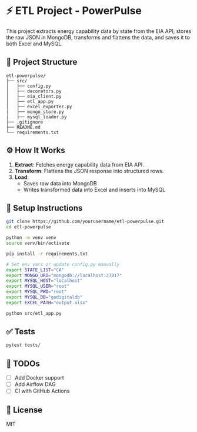 # ⚡ ETL Project - PowerPulse

This project extracts energy capability data by state from the EIA API, stores the raw JSON in MongoDB, transforms and flattens the data, and saves it to both Excel and MySQL.

## 📁 Project Structure

```
etl-powerpulse/
├── src/
│   ├── config.py
│   ├── decorators.py
│   ├── eia_client.py
│   ├── etl_app.py
│   ├── excel_exporter.py
|   ├── mongo_store.py
|   ├── mysql_loader.py
├── .gitignore
├── README.md
└── requirements.txt
```

## ⚙️ How It Works

1. **Extract**: Fetches energy capability data from EIA API.
2. **Transform**: Flattens the JSON response into structured rows.
3. **Load**: 
   - Saves raw data into MongoDB  
   - Writes transformed data into Excel and inserts into MySQL

## 🚀 Setup Instructions

```bash
git clone https://github.com/yourusername/etl-powerpulse.git
cd etl-powerpulse

python -m venv venv
source venv/bin/activate

pip install -r requirements.txt

# Set env vars or update config.py manually
export STATE_LIST="CA"
export MONGO_URI="mongodb://localhost:27017"
export MYSQL_HOST="localhost"
export MYSQL_USER="root"
export MYSQL_PWD="root"
export MYSQL_DB="godigitaldb"
export EXCEL_PATH="output.xlsx"

python src/etl_app.py
```

## ✅ Tests

```bash
pytest tests/
```

## 📌 TODOs

- [ ] Add Docker support
- [ ] Add Airflow DAG
- [ ] CI with GitHub Actions

## 📃 License

MIT
